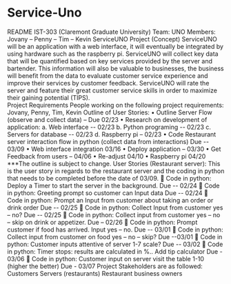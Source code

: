 # Service-Uno
README
IST-303 (Claremont Graduate University)
Team: UNO 
Members:
Jovany – Penny – Tim – Kevin
ServiceUNO Project (Concept)
ServiceUNO will be an application with a web interface, it will eventually be integrated by using hardware such as the raspberry pi. ServiceUNO will collect key data that will be quantified based on key services provided by the server and bartender. This information will also be valuable to businesses, the business will benefit from the data to evaluate customer service experience and improve their services by customer feedback. ServiceUNO will rate the server and feature their great customer service skills in order to maximize their gaining potential (TIPS).  
Project Requirements
People working on the following project requirements:
Jovany, Penny, Tim, Kevin
Outline of User Stories:
• Outline Server Flow (observe and collect data) – Due 02/23
• Research on development of application:
    a.  Web interface -- 02/23
    b.  Python programing -- 02/23
    c.  Servers for database -- 02/23
    d.  Raspberry pi – 02/23
• Code Restaurant server interaction flow in python (collect data from interactions) Due -- 03/09
• Web interface integration 03/16
• Deploy application – 03/30
• Get Feedback from users – 04/06
• Re-adjust 04/10
• Raspberry pi 04/20
***The outline is subject to change.
User Stories (Restaurant server):
This is the user story in regards to the restaurant server and the coding in python that needs to be completed before the date of 03/09.
 Code in python: Deploy a Timer to start the server in the background. Due -- 02/24
 Code in python: Greeting prompt so customer can  Input data Due -- 02/24
 Code in python: Prompt an Input from customer about taking an order or drink order Due -- 02/25
 Code in python: Collect Input from customer yes – no? Due -- 02/25
 Code in python: Collect input from customer yes – no – skip on drink or appetizer. Due – 02/26
 Code in python: Prompt customer if food has arrived. Input yes – no. Due -- 03/01
 Code in python: Collect input from customer on food yes – no – skip? Due --03/01
 Code in python: Customer inputs attentive of server 1-7 scale? Due -- 03/02
 Code in python: Timer stops: results are calculated in %.. Add tip calculator Due - 03/06
 Code in python: Customer input on server visit the table 1-10 (higher the better) Due - 03/07
Project Stakeholders are as followed:
Customers
Servers (restaurants)
Restaurant business owners
